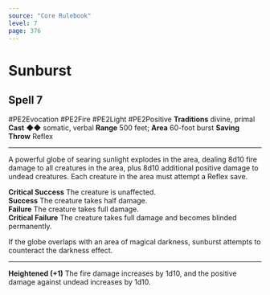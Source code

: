 ```yaml
---
source: "Core Rulebook"
level: 7
page: 376
---
```


# Sunburst
## Spell 7
#PE2Evocation #PE2Fire #PE2Light #PE2Positive 
**Traditions** divine, primal
**Cast** ◆◆ somatic, verbal
**Range** 500 feet; **Area** 60-foot burst
**Saving Throw** Reflex

-----
A powerful globe of searing sunlight explodes in the area, dealing 8d10 fire damage to all creatures in the area, plus 8d10 additional positive damage to undead creatures. Each creature in the area must attempt a Reflex save.  

**Critical Success** The creature is unaffected.  
**Success** The creature takes half damage.  
**Failure** The creature takes full damage.  
**Critical Failure** The creature takes full damage and becomes blinded permanently.  

If the globe overlaps with an area of magical darkness, sunburst attempts to counteract the darkness effect. 

---
**Heightened (+1)** The fire damage increases by 1d10, and the positive damage against undead increases by 1d10.